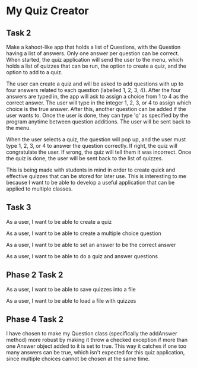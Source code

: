 # My Quiz Creator

## Task 2

Make a kahoot-like app that holds a list of Questions, with the Question having a list of answers. Only one answer per question can be correct. When started, the quiz application will send the user to the menu, which holds a list of quizzes that can be run, the option to create a quiz, and the option to add to a quiz.

The user can create a quiz and will be asked to add questions with up to four answers related to each question (labelled 1, 2, 3, 4). After the four answers are typed in, the app will ask to assign a choice from 1 to 4 as the correct answer. The user will type in the integer 1, 2, 3, or 4 to assign which choice is the true answer. After this, another question can be added if the user wants to. Once the user is done, they can type 'q' as specified by the program anytime between question additions. The user will be sent back to the menu.

When the user selects a quiz, the question will pop up, and the user must type 1, 2, 3, or 4 to answer the question correctly. If right, the quiz will congratulate the user. If wrong, the quiz will tell them it was incorrect. Once the quiz is done, the user will be sent back to the list of quizzes.

This is being made with students in mind in order to create quick and effective quizzes that can be stored for later use. This is interesting to me because I want to be able to develop a useful application that can be applied to multiple classes.

## Task 3

As a user, I want to be able to create a quiz

As a user, I want to be able to create a multiple choice question

As a user, I want to be able to set an answer to be the correct answer

As a user, I want to be able to do a quiz and answer questions

## Phase 2 Task 2

As a user, I want to be able to save quizzes into a file

As a user, I want to be able to load a file with quizzes

## Phase 4 Task 2

I have chosen to make my Question class (specifically the addAnswer method) more robust by making it throw a 
checked exception if more than one Answer object added to it is set to true. This way it catches if one too many answers 
can be true, which isn't expected for this quiz application, since multiple choices cannot be chosen at the same time.